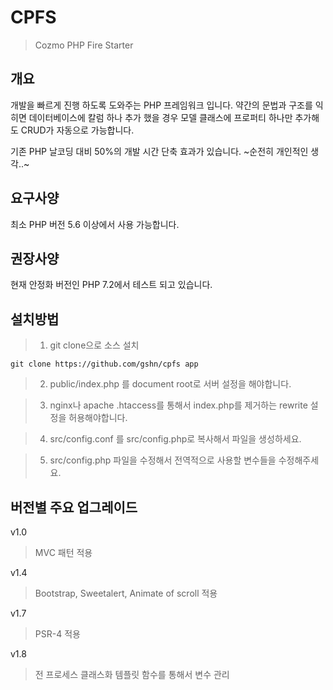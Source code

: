 # CPFS
> Cozmo PHP Fire Starter

## 개요
개발을 빠르게 진행 하도록 도와주는 PHP 프레임워크 입니다.
약간의 문법과 구조를 익히면 데이터베이스에 칼럼 하나 추가 했을 경우 모델 클래스에 프로퍼티 하나만 추가해도 CRUD가 자동으로 가능합니다.

기존 PHP 날코딩 대비 50%의 개발 시간 단축 효과가 있습니다. ~순전히 개인적인 생각..~

## 요구사양
최소 PHP 버전 5.6 이상에서 사용 가능합니다.

## 권장사양
현재 안정화 버전인 PHP 7.2에서 테스트 되고 있습니다.

## 설치방법
> 1. git clone으로 소스 설치
```
git clone https://github.com/gshn/cpfs app
```

> 2. public/index.php 를 document root로 서버 설정을 해야합니다.

> 3. nginx나 apache .htaccess를 통해서 index.php를 제거하는 rewrite 설정을 허용해야합니다.

> 4. src/config.conf 를 src/config.php로 복사해서 파일을 생성하세요.

> 5. src/config.php 파일을 수정해서 전역적으로 사용할 변수들을 수정해주세요.

## 버전별 주요 업그레이드
v1.0
> MVC 패턴 적용

v1.4
> Bootstrap, Sweetalert, Animate of scroll 적용

v1.7
> PSR-4 적용

v1.8
> 전 프로세스 클래스화
> 템플릿 함수를 통해서 변수 관리

